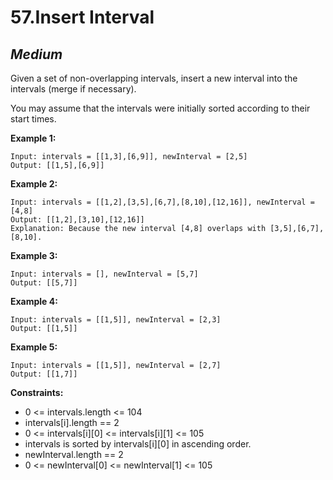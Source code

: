 57.Insert Interval
=========

*Medium*
---------

Given a set of non-overlapping intervals, insert a new interval into the intervals (merge if necessary).

You may assume that the intervals were initially sorted according to their start times.

**Example 1:**

    Input: intervals = [[1,3],[6,9]], newInterval = [2,5]
    Output: [[1,5],[6,9]]

**Example 2:**

    Input: intervals = [[1,2],[3,5],[6,7],[8,10],[12,16]], newInterval = [4,8]
    Output: [[1,2],[3,10],[12,16]]
    Explanation: Because the new interval [4,8] overlaps with [3,5],[6,7],[8,10].

**Example 3:**

    Input: intervals = [], newInterval = [5,7]
    Output: [[5,7]]

**Example 4:**

    Input: intervals = [[1,5]], newInterval = [2,3]
    Output: [[1,5]]

**Example 5:**

    Input: intervals = [[1,5]], newInterval = [2,7]
    Output: [[1,7]]

**Constraints:**

* 0 <= intervals.length <= 104
* intervals[i].length == 2
* 0 <= intervals[i][0] <= intervals[i][1] <= 105
* intervals is sorted by intervals[i][0] in ascending order.
* newInterval.length == 2
* 0 <= newInterval[0] <= newInterval[1] <= 105
